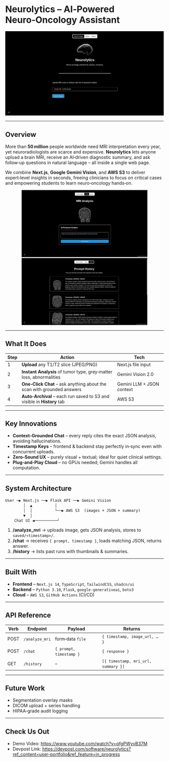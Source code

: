 # Neurolytics – AI‑Powered Neuro‑Oncology Assistant  

<p align="center">
  <img width="720" alt="Neurolytics Landing" src="docs/images/landing.png" />
</p>

---

## Overview

More than **50 million** people worldwide need MRI interpretation every year, yet neuroradiologists are scarce and expensive. **Neurolytics** lets anyone upload a brain MRI, receive an AI‑driven diagnostic summary, and ask follow‑up questions in natural language – all inside a single web page.

We combine **Next.js**, **Google Gemini Vision**, and **AWS S3** to deliver expert‑level insights in seconds, freeing clinicians to focus on critical cases and empowering students to learn neuro‑oncology hands‑on.

<p align="center">
  <img width="400" src="docs/images/chat.png" />
  <img width="400" src="docs/images/history.png" />
</p>

---

## What It Does

| Step | Action | Tech |
|------|--------|------|
| 1 | **Upload** any T1/T2 slice (JPEG/PNG) | Next.js file input |
| 2 | **Instant Analysis** of tumor type, grey‑matter loss, abnormalities | Gemini Vision 2.0 |
| 3 | **One‑Click Chat** – ask anything about the scan with grounded answers | Gemini LLM + JSON context |
| 4 | **Auto‑Archival** – each run saved to S3 and visible in **History** tab | AWS S3 |

---

## Key Innovations

- **Context‑Grounded Chat** – every reply cites the exact JSON analysis, avoiding hallucinations.
- **Timestamp Keys** – frontend & backend stay perfectly in‑sync even with concurrent uploads.
- **Zero‑Sound UX** – purely visual + textual; ideal for quiet clinical settings.
- **Plug‑and‑Play Cloud** – no GPUs needed; Gemini handles all computation.

---

## System Architecture

```
User ─▶ Next.js ──▶ Flask API ──▶ Gemini Vision
        │  ▲          │
        │  │          └──▶ AWS S3  (images + JSON + summary)
        ▼  │
    Chat UI ◀──────────┘
```

1. **/analyze_mri** → uploads image, gets JSON analysis, stores to `saved/<timestamp>/`.
2. **/chat** → receives `{ prompt, timestamp }`, loads matching JSON, returns answer.
3. **/history** → lists past runs with thumbnails & summaries.

---

## Built With

- **Frontend** – `Next.js 14`, `TypeScript`, `TailwindCSS`, `shadcn/ui`
- **Backend** – `Python 3.10`, `Flask`, `google-generativeai`, `boto3`
- **Cloud** – `AWS S3`, `GitHub Actions` (CI/CD)

---

## API Reference

| Verb | Endpoint | Payload | Returns |
|------|----------|---------|---------|
| POST | `/analyze_mri` | form‑data `file` | `{ timestamp, image_url, … }` |
| POST | `/chat` | `{ prompt, timestamp }` | `{ response }` |
| GET  | `/history` | – | `[{ timestamp, mri_url, summary }]` |

---

## Future Work

- Segmentation overlay masks
- DICOM upload + series handling
- HIPAA‑grade audit logging

---

## Check Us Out

- Demo Video: https://www.youtube.com/watch?v=qfgPWyvB37M
- Devpost Link: https://devpost.com/software/neurolytics?ref_content=user-portfolio&ref_feature=in_progress

